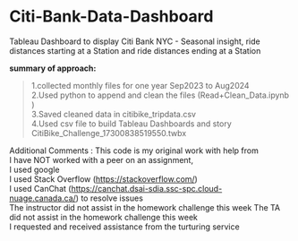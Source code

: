 # Citi-Bank-Data-Dashboard
Tableau Dashboard to display Citi Bank NYC - Seasonal insight, ride distances starting at a Station  and ride distances ending at a  Station

**summary of approach:**<br>
>1.collected monthly files for one year Sep2023 to Aug2024 <br>
2.Used python to append and clean the files (Read+Clean_Data.ipynb )<br>
3.Saved cleaned data in citibike_tripdata.csv<br>
4.Used csv file to build Tableau Dashboards and story  CitiBike_Challenge_17300838519550.twbx<br>

Additional Comments :  This code is my original work with help from<br>
I have NOT worked with a peer on an assignment,<br>
I used google<br>
I used Stack Overflow (https://stackoverflow.com/)<br>
I used CanChat (https://canchat.dsai-sdia.ssc-spc.cloud-nuage.canada.ca/) to resolve issues<br>
The instructor did not assist in the homework challenge this week The TA did not assist in the homework challenge this week<br>
I requested and received assistance from the turturing service
